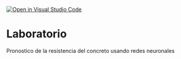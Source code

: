 [![Open in Visual Studio Code](https://classroom.github.com/assets/open-in-vscode-c66648af7eb3fe8bc4f294546bfd86ef473780cde1dea487d3c4ff354943c9ae.svg)](https://classroom.github.com/online_ide?assignment_repo_id=9464527&assignment_repo_type=AssignmentRepo)
# Laboratorio
Pronostico de la resistencia del concreto usando redes neuronales
